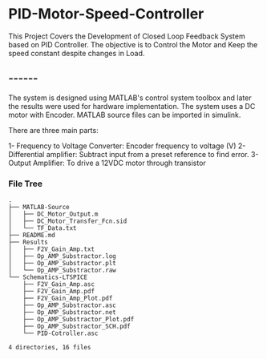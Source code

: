 # PID-Motor-Speed-Controller
This Project Covers the Development of Closed Loop Feedback System based on PID Controller.
The objective is to Control the Motor and Keep the speed constant despite changes in Load.

## ------
The system is designed using MATLAB's control system toolbox and later the results were used for hardware implementation. The system uses a DC motor with Encoder.
MATLAB source files can be imported in simulink.

There are three main parts:

1- Frequency to Voltage Converter: Encoder frequency to voltage (V)
2- Differential amplifier: Subtract input from a preset reference to find error.
3- Output Amplifier: To drive a 12VDC motor through transistor

### File Tree

```
.
├── MATLAB-Source
│   ├── DC_Motor_Output.m
│   ├── DC_Motor_Transfer_Fcn.sid
│   └── TF_Data.txt
├── README.md
├── Results
│   ├── F2V_Gain_Amp.txt
│   ├── Op_AMP_Substractor.log
│   ├── Op_AMP_Substractor.plt
│   └── Op_AMP_Substractor.raw
└── Schematics-LTSPICE
    ├── F2V_Gain_Amp.asc
    ├── F2V_Gain_Amp.pdf
    ├── F2V_Gain_Amp_Plot.pdf
    ├── Op_AMP_Substractor.asc
    ├── Op_AMP_Substractor.net
    ├── Op_AMP_Substractor_Plot.pdf
    ├── Op_AMP_Substractor_SCH.pdf
    └── PID-Cotroller.asc

4 directories, 16 files

```

